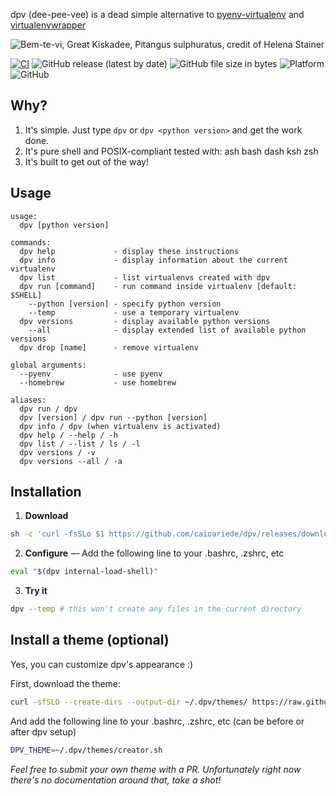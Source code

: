 dpv (dee-pee-vee) is a dead simple alternative to [pyenv-virtualenv](https://github.com/pyenv/pyenv-virtualenv) and [virtualenvwrapper](https://virtualenvwrapper.readthedocs.io/en/latest/)

<img src="https://github.com/caioariede/dpv/assets/55533/7c1a5baa-8727-4417-80f2-41cdcead61d6" alt="Bem-te-vi, Great Kiskadee, Pitangus sulphuratus, credit of Helena Stainer" title="Bem-te-vi, Great Kiskadee, Pitangus sulphuratus, credit of Helena Stainer">

[![CI](https://github.com/caioariede/dpv/actions/workflows/ci.yml/badge.svg)](https://github.com/caioariede/dpv/actions/workflows/ci.yml)
![GitHub release (latest by date)](https://img.shields.io/github/v/release/caioariede/dpv)
![GitHub file size in bytes](https://img.shields.io/github/size/caioariede/dpv/src/dpv)
![Platform](https://img.shields.io/badge/platform-linux%20and%20macos-lightgrey)
![GitHub](https://img.shields.io/github/license/caioariede/dpv)

## Why?

1. It's simple. Just type `dpv` or `dpv <python version>` and get the work done.
2. It's pure shell and POSIX-compliant tested with: ash bash dash ksh zsh
3. It's built to get out of the way!

## Usage

```
usage:
  dpv [python version]

commands:
  dpv help             - display these instructions
  dpv info             - display information about the current virtualenv
  dpv list             - list virtualenvs created with dpv
  dpv run [command]    - run command inside virtualenv [default: $SHELL]
    --python [version] - specify python version
    --temp             - use a temporary virtualenv
  dpv versions         - display available python versions
    --all              - display extended list of available python versions
  dpv drop [name]      - remove virtualenv

global arguments:
  --pyenv              - use pyenv
  --homebrew           - use homebrew

aliases:
  dpv run / dpv
  dpv [version] / dpv run --python [version]
  dpv info / dpv (when virtualenv is activated)
  dpv help / --help / -h
  dpv list / --list / ls / -l
  dpv versions / -v
  dpv versions --all / -a
```

## Installation

1. **Download**

```bash
sh -c 'curl -fsSLo $1 https://github.com/caioariede/dpv/releases/download/v0.9.10/dpv
```

2. **Configure** — Add the following line to your .bashrc, .zshrc, etc

```bash
eval "$(dpv internal-load-shell)"
```

3. **Try it**

```bash
dpv --temp # this won't create any files in the current directory
```

## Install a theme (optional)

Yes, you can customize dpv's appearance :)

First, download the theme:

```bash
curl -sfSLO --create-dirs --output-dir ~/.dpv/themes/ https://raw.githubusercontent.com/caioariede/dpv/HEAD/themes/creator.sh
```

And add the following line to your .bashrc, .zshrc, etc (can be before or after dpv setup)

```bash
DPV_THEME=~/.dpv/themes/creator.sh
```

_Feel free to submit your own theme with a PR. Unfortunately right now there's no documentation around that, take a shot!_
